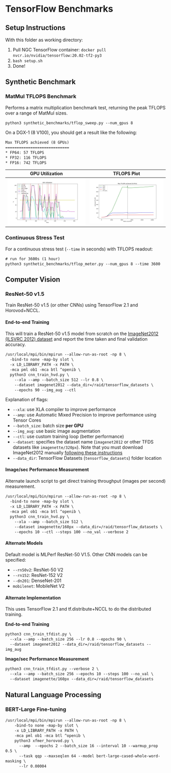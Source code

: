 # TensorFlow Benchmarks

## Setup Instructions

With this folder as working directory:

1. Pull NGC TensorFlow container: `docker pull nvcr.io/nvidia/tensorflow:20.02-tf2-py3`
2. `bash setup.sh`
3. Done!

## Synthetic Benchmark

### MatMul TFLOPS Benchmark

Performs a matrix multiplication benchmark test, returning the peak TFLOPS over a range of MatMul sizes.

```shell
python3 synthetic_benchmarks/tflop_sweep.py --num_gpus 8
```

On a DGX-1 (8 V100), you should get a result like the following:

```
Max TFLOPS achieved (8 GPUs)
============================
* FP64: 57 TFLOPS
* FP32: 116 TFLOPS
* FP16: 742 TFLOPS
```

| GPU Utilization | TFLOPS Plot |
| --------------- | ----------- |
| ![](graphs/burn_8_gpu_util.jpg) | ![](graphs/burn_8_gpu_tflops_plot.jpg) |

### Continuous Stress Test

For a continuous stress test (`--time` in seconds) with TFLOPS readout:

```shell
# run for 3600s (1 hour)
python3 synthetic_benchmarks/tflop_meter.py --num_gpus 8 --time 3600
```

## Computer Vision

### ResNet-50 v1.5

Train ResNet-50 v1.5 (or other CNNs) using TensorFlow 2.1 and Horovod+NCCL. 

#### End-to-end Training

This will train a ResNet-50 v1.5 model from scratch on the [ImageNet2012 (ILSVRC 2012) dataset](http://www.image-net.org/challenges/LSVRC/2012/) and report the time taken and final validation accuracy.

```shell
/usr/local/mpi/bin/mpirun --allow-run-as-root -np 8 \
  -bind-to none -map-by slot \
  -x LD_LIBRARY_PATH -x PATH \
  -mca pml ob1 -mca btl ^openib \
  python3 cnn_train_hvd.py \
    --xla --amp --batch_size 512 --lr 0.8 \
    --dataset imagenet2012 --data_dir=/raid/tensorflow_datasets \
    --epochs 90 --img_aug --ctl
```

Explanation of flags:

* `--xla`: use XLA compiler to improve performance
* `--amp`: use Automatic Mixed Precision to improve performance using Tensor Cores
* `--batch_size`: batch size **per GPU**
* `--img_aug`: use basic image augmentation
* `--ctl`: use custom training loop (better performance)
* `--dataset`: specifies the dataset name (`imagenet2012` or other TFDS datasets like `imagenette/320px`). Note that you must download ImageNet2012 manually [following these instructions](https://www.tensorflow.org/datasets/catalog/imagenet2012)
* `--data_dir`: TensorFlow Datasets (`tensorflow_datasets`) folder location

#### Image/sec Performance Measurement

Alternate launch script to get direct training throughput (images per second) measurement.

```shell
/usr/local/mpi/bin/mpirun --allow-run-as-root -np 8 \
  -bind-to none -map-by slot \
  -x LD_LIBRARY_PATH -x PATH \
  -mca pml ob1 -mca btl ^openib \
  python3 cnn_train_hvd.py \
    --xla --amp --batch_size 512 \
    --dataset imagenette/160px --data_dir=/raid/tensorflow_datasets \
    --epochs 10 --ctl --steps 100 --no_val --verbose 2
```

#### Alternate Models

Default model is MLPerf ResNet-50 V1.5. Other CNN models can be specified:

* `--rn50v2`: ResNet-50 V2
* `--rn152`: ResNet-152 V2
* `--dn201`: DenseNet-201
* `mobilenet`: MobileNet V2

#### Alternate Implementation

This uses TensorFlow 2.1 and tf.distribute+NCCL to do the distributed training.

**End-to-end Training**

```shell
python3 cnn_train_tfdist.py \
  --xla --amp --batch_size 256 --lr 0.8 --epochs 90 \
  --dataset imagenet2012 --data_dir=/raid/tensorflow_datasets --img_aug
```

**Image/sec Performance Measurement**

```shell
python3 cnn_train_tfdist.py --verbose 2 \
  --xla --amp --batch_size 256 --epochs 10 --steps 100 --no_val \
  --dataset imagenette/160px --data_dir=/raid/tensorflow_datasets
```

## Natural Language Processing

### BERT-Large Fine-tuning

```shell
/usr/local/mpi/bin/mpirun --allow-run-as-root -np 8 \
    -bind-to none -map-by slot \
    -x LD_LIBRARY_PATH -x PATH \
    -mca pml ob1 -mca btl ^openib \
    python3 xfmer_horovod.py \
      --amp  --epochs 2 --batch_size 16 --interval 10 --warmup_prop 0.5 \
      --task qqp --maxseqlen 64 --model bert-large-cased-whole-word-masking \
      --lr 0.00004
```



